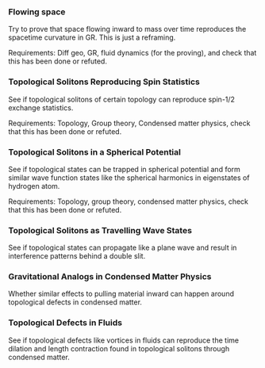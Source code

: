 ### Flowing space
Try to prove that space flowing inward to mass over time reproduces the spacetime curvature in GR. This is just a reframing. 

Requirements: Diff geo, GR, fluid dynamics (for the proving), and check that this has been done or refuted. 
### Topological Solitons Reproducing Spin Statistics
See if topological solitons of certain topology can reproduce spin-1/2 exchange statistics. 

Requirements: Topology, Group theory, Condensed matter physics, check that this has been done or refuted. 
### Topological Solitons in a Spherical Potential
See if topological states can be trapped in spherical potential and form similar wave function states like the spherical harmonics in eigenstates of hydrogen atom.

Requirements: Topology, group theory, condensed matter physics, check that this has been done or refuted. 
### Topological Solitons as Travelling Wave States
See if topological states can propagate like a plane wave and result in interference patterns behind a double slit. 
### Gravitational Analogs in Condensed Matter Physics
Whether similar effects to pulling material inward can happen around topological defects in condensed matter. 
### Topological Defects in Fluids
See if topological defects like vortices in fluids can reproduce the time dilation and length contraction found in topological solitons through condensed matter. 

